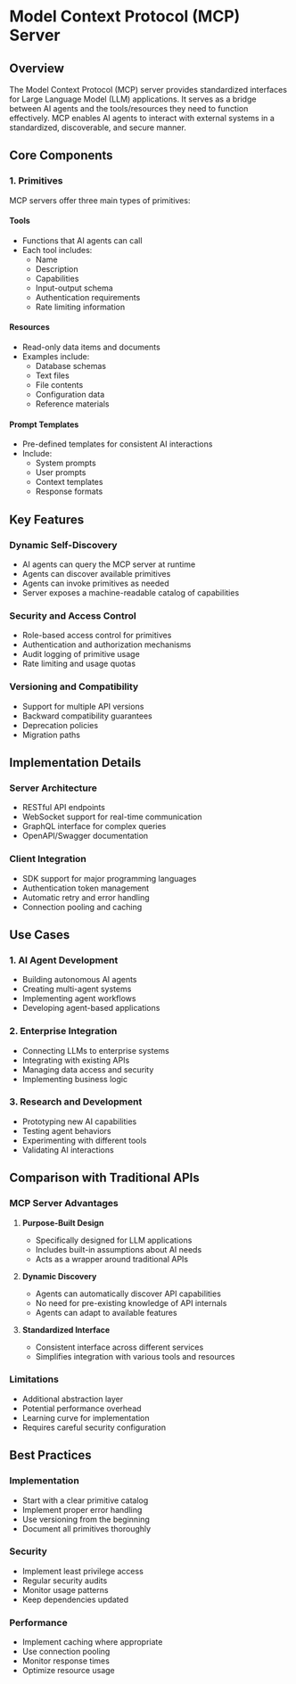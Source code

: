 # Model Context Protocol (MCP) Server

## Overview
The Model Context Protocol (MCP) server provides standardized interfaces for Large Language Model (LLM) applications. It serves as a bridge between AI agents and the tools/resources they need to function effectively. MCP enables AI agents to interact with external systems in a standardized, discoverable, and secure manner.

## Core Components

### 1. Primitives
MCP servers offer three main types of primitives:

#### Tools
- Functions that AI agents can call
- Each tool includes:
  - Name
  - Description
  - Capabilities
  - Input-output schema
  - Authentication requirements
  - Rate limiting information

#### Resources
- Read-only data items and documents
- Examples include:
  - Database schemas
  - Text files
  - File contents
  - Configuration data
  - Reference materials

#### Prompt Templates
- Pre-defined templates for consistent AI interactions
- Include:
  - System prompts
  - User prompts
  - Context templates
  - Response formats

## Key Features

### Dynamic Self-Discovery
- AI agents can query the MCP server at runtime
- Agents can discover available primitives
- Agents can invoke primitives as needed
- Server exposes a machine-readable catalog of capabilities

### Security and Access Control
- Role-based access control for primitives
- Authentication and authorization mechanisms
- Audit logging of primitive usage
- Rate limiting and usage quotas

### Versioning and Compatibility
- Support for multiple API versions
- Backward compatibility guarantees
- Deprecation policies
- Migration paths

## Implementation Details

### Server Architecture
- RESTful API endpoints
- WebSocket support for real-time communication
- GraphQL interface for complex queries
- OpenAPI/Swagger documentation

### Client Integration
- SDK support for major programming languages
- Authentication token management
- Automatic retry and error handling
- Connection pooling and caching

## Use Cases

### 1. AI Agent Development
- Building autonomous AI agents
- Creating multi-agent systems
- Implementing agent workflows
- Developing agent-based applications

### 2. Enterprise Integration
- Connecting LLMs to enterprise systems
- Integrating with existing APIs
- Managing data access and security
- Implementing business logic

### 3. Research and Development
- Prototyping new AI capabilities
- Testing agent behaviors
- Experimenting with different tools
- Validating AI interactions

## Comparison with Traditional APIs

### MCP Server Advantages
1. **Purpose-Built Design**
   - Specifically designed for LLM applications
   - Includes built-in assumptions about AI needs
   - Acts as a wrapper around traditional APIs

2. **Dynamic Discovery**
   - Agents can automatically discover API capabilities
   - No need for pre-existing knowledge of API internals
   - Agents can adapt to available features

3. **Standardized Interface**
   - Consistent interface across different services
   - Simplifies integration with various tools and resources

### Limitations
- Additional abstraction layer
- Potential performance overhead
- Learning curve for implementation
- Requires careful security configuration

## Best Practices

### Implementation
- Start with a clear primitive catalog
- Implement proper error handling
- Use versioning from the beginning
- Document all primitives thoroughly

### Security
- Implement least privilege access
- Regular security audits
- Monitor usage patterns
- Keep dependencies updated

### Performance
- Implement caching where appropriate
- Use connection pooling
- Monitor response times
- Optimize resource usage
